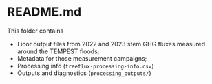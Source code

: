 # README.md

This folder contains

* Licor output files from 2022 and 2023 stem GHG fluxes measured around the TEMPEST floods;
* Metadata for those measurement campaigns;
* Processing info (`treeflux-processing-info.csv`)
* Outputs and diagnostics (`processing_outputs/`)

